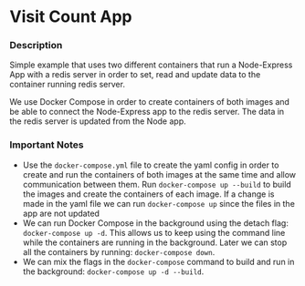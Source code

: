 # Visit Count App

### Description
Simple example that uses two different containers that run a Node-Express App with a redis server in order to set, read and update data to the container running redis server.

We use Docker Compose in order to create containers of both images and be able to connect the Node-Express app to the redis server. The data in the redis server is updated from the Node app.

### Important Notes
- Use the `docker-compose.yml` file to create the yaml config in order to create and run the containers of both images at the same time and allow communication between them. Run `docker-compose up --build` to build the images and create the containers of each image. If a change is made in the yaml file we can run `docker-compose up` since the files in the app are not updated
- We can run Docker Compose in the background using the detach flag: `docker-compose up -d`. This allows us to keep using the command line while the containers are running in the background. Later we can stop all the containers by running: `docker-compose down`.
- We can mix the flags in the `docker-compose` command to build and run in the background: `docker-compose up -d --build`.
